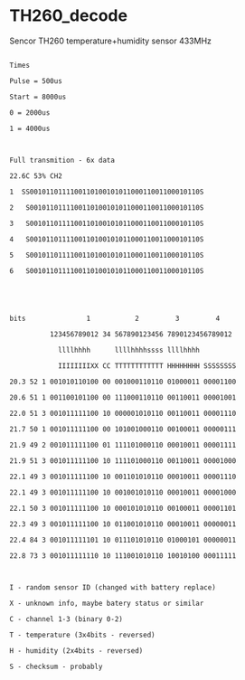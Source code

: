 # TH260_decode
Sencor TH260 temperature+humidity sensor 433MHz

<code>
Times<br>
Pulse = 500us<br>
Start = 8000us<br>
0 = 2000us<br>
1 = 4000us<br>
<br>
Full transmition - 6x data<br>
22.6C 53% CH2<br>
1  SS001011011110011010010101100011001100010110S<br>
2   S001011011110011010010101100011001100010110S<br>
3   S001011011110011010010101100011001100010110S<br>
4   S001011011110011010010101100011001100010110S<br>
5   S001011011110011010010101100011001100010110S<br>
6   S001011011110011010010101100011001100010110S<br>
<br>
<br>
bits               1           2         3         4<br>
          123456789012 34 567890123456 7890123456789012<br>
            llllhhhh      llllhhhhssss llllhhhh<br>
            IIIIIIIIXX CC TTTTTTTTTTTT HHHHHHHH SSSSSSSS<br>
20.3 52 1 001010110100 00 001000110110 01000011 00001100<br>
20.6 51 1 001100101100 00 111000110110 00110011 00001001<br>
22.0 51 3 001011111100 10 000001010110 00110011 00001110<br>
21.7 50 1 001011111100 00 101001000110 00100011 00000111<br>
21.9 49 2 001011111100 01 111101000110 00010011 00001111<br>
21.9 51 3 001011111100 10 111101000110 00110011 00001000<br>
22.1 49 3 001011111100 10 001101010110 00010011 00001110<br>
22.1 49 3 001011111100 10 001001010110 00010011 00001000<br>
22.1 50 3 001011111100 10 000101010110 00100011 00001101<br>
22.3 49 3 001011111100 10 011001010110 00010011 00000011<br>
22.4 84 3 001011111101 10 011101010110 01000101 00000011<br>
22.8 73 3 001011111110 10 111001010110 10010100 00011111<br>
<br>
I - random sensor ID (changed with battery replace)<br>
X - unknown info, maybe batery status or similar<br>
C - channel 1-3 (binary 0-2)<br>
T - temperature (3x4bits - reversed)<br>
H - humidity (2x4bits - reversed)<br>
S - checksum - probably<br>
</code>

